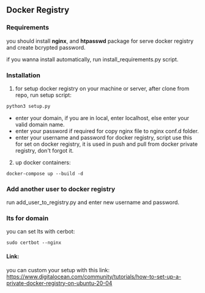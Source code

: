 ## Docker Registry

### Requirements

you should install **nginx**, and **htpasswd** package for serve docker registry and create bcrypted password.

if you wanna install automatically, run install_requirements.py script.

### Installation

1. for setup docker registry on your machine or server, after clone from repo, run setup script:
```python
python3 setup.py
```

* enter your domain, if you are in local, enter localhost, else enter your valid domain name.
* enter your password if required for copy nginx file to nginx conf.d folder.
* enter your username and password for docker registry, script use this for set on docker registry, it is used in push and pull from docker private registry, don't forgot it.

2. up docker containers:
```
docker-compose up --build -d
```

### Add another user to docker registry
run add_user_to_registry.py and enter new username and password.

### lts for domain
you can set lts with cerbot:
```
sudo certbot --nginx
```


#### Link:
you can custom your setup with this link: https://www.digitalocean.com/community/tutorials/how-to-set-up-a-private-docker-registry-on-ubuntu-20-04